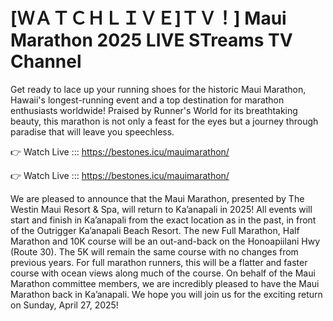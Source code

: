 # [ＷＡＴＣＨＬＩＶＥ]ＴＶ！] Maui Marathon 2025 LIVE STreams TV Channel 

Get ready to lace up your running shoes for the historic Maui Marathon, Hawaii's longest-running event and a top destination for marathon enthusiasts worldwide! Praised by Runner's World for its breathtaking beauty, this marathon is not only a feast for the eyes but a journey through paradise that will leave you speechless. 

👉 Watch Live ::: https://bestones.icu/mauimarathon/

👉 Watch Live ::: https://bestones.icu/mauimarathon/

We are pleased to announce that the Maui Marathon, presented by The Westin Maui Resort & Spa, will return to Ka’anapali in 2025! All events will start and finish in Ka’anapali from the exact location as in the past, in front of the Outrigger Ka’anapali Beach Resort. The new Full Marathon, Half Marathon and 10K course will be an out-and-back on the Honoapiilani Hwy (Route 30). The 5K will remain the same course with no changes from previous years. For full marathon runners, this will be a flatter and faster course with ocean views along much of the course. On behalf of the Maui Marathon committee members, we are incredibly pleased to have the Maui Marathon back in Ka’anapali. We hope you will join us for the exciting return on Sunday, April 27, 2025!
